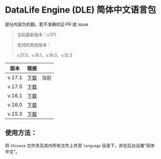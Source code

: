 ﻿# DataLife Engine (DLE) 简体中文语言包

部分内容为机翻，若不准确欢迎 PR 或 issue

> 当前最新版本：v.17.1
> 
> 支持的其他版本：
> 
> v.17.0、v.16.1、v.16.0、v.15.3

| 版本 | 链接 |   |
| --- | --- | --- |
| v.17.1 | [下载](https://github.com/imdabao/dle_zh-cn/releases/tag/v17.1) |当前|
| v.17.0 | [下载](https://github.com/imdabao/dle_zh-cn/releases/tag/v17.0.1) ||
| v.16.1 | [下载](https://github.com/imdabao/dle_zh-cn/releases/tag/v16.1) ||
| v.16.0 | [下载](https://github.com/imdabao/dle_zh-cn/releases/tag/v16.0) ||
| v.15.3 | [下载](https://github.com/imdabao/dle_zh-cn/releases/tag/v15.3) ||

## 使用方法：
将 `Chinese` 文件夹及其内所有文件上传至 `language` 目录下，并在后台设置“简体中文”。
